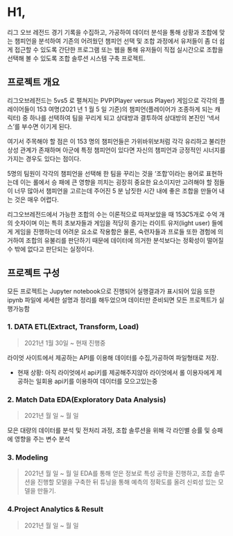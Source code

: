 # H1, 

리그 오브 레전드 경기 기록을 수집하고, 가공하여 데이터 분석을 통해 상황과 조합에 맞는 챔피언을 분석하여 기존의 어려웠던 챔피언 선택 및 조합 과정에서 유저들이 좀 더 쉽게 접근할 수 있도록 간단한 프로그램 또는 웹을 통해 유저들이 직접 실시간으로 조합을 선택해 볼 수 있도록 조합 솔루션 시스템 구축 프로젝트.



## 프로젝트 개요

리그오브레전드는 5vs5 로 펼쳐지는 PVP(Player versus Player) 게임으로 각각의 플레이어들이 153 여명(2021 년 1 월 5 일 기준)의 챔피언(플레이어가 조종하게 되는 캐릭터) 중 하나를 선택하여 팀을 꾸리게 되고 상대방과 결투하여 상대방의 본진인 ‘넥서스’를 부수면 이기게 된다. 

여기서 주목해야 할 점은 이 153 명의 챔피언들은 가위바위보처럼 각각 유리하고 불리한 상성 관계가 존재하며 아군에 특정 챔피언이 있다면 자신의 챔피언과 긍정적인 시너지를 가지는 경우도 있다는 점이다. 

5명의 팀원이 각각의 챔피언을 선택해 한 팀을 꾸리는 것을 ‘조합’이라는 용어로 표현하는데 이는 롤에서 승 패에 큰 영향을 끼치는 굉장히 중요한 요소이지만 고려해야 할 점들이 너무 많아서 챔피언을 고르는데 주어진 5 분 남짓한 시간 내에 좋은 조합을 만들어 내는 것은 매우 어렵다.

리그오브레전드에서 가능한 조합의 수는 이론적으로 따져보았을 때 153𝐶5개로 수억 개의 숫자이며 이는 특히 초보자들과 게임을 적당히 즐기는 라이트 유저(light user) 들에게 게임을 진행하는데 어려운 요소로 작용함은 물론, 숙련자들과 프로들 또한 경험에 의거하여 조합의 유불리를 판단하기 때문에 데이터에 의거한 분석보다는 정확성이 떨어질 수 밖에 없다고 판단되는 실정이다. 




## 프로젝트 구성
모든 프로젝트는 Jupyter notebook으로 진행되어 실행결과가 표시되어 있음
또한 ipynb 파일에 세세한 설명과 정리를 해두었으며 데이터만 준비되면 모든 프로젝트가 실행가능함

### 1. DATA ETL(Extract, Transform, Load)
> 2021년 1월 30일 ~ 현재 진행중

라이엇 사이트에서 제공하는 API를 이용해 데이터를 수집,가공하여 파일형태로 저장.
- 현재 상황: 아직 라이엇에서 api키를 제공해주지않아 라이엇에서 롤 이용자에게 제공하는 일회용 api키를 이용하여 데이터를 모으고있는중

### 2. Match Data EDA(Exploratory Data Analysis)
> 2021년 월 일 ~ 월 일

모은 대량의 데이터를 분석 및 전처리 과정, 조합 솔루션을 위해 각 라인별 승률 및 승패에 영향을 주는 변수 분석

### 3. Modeling
> 2021년 월 일 ~ 월 일 
EDA를 통해 얻은 정보로 특성 공학을 진행하고,
조합 솔루션을 진행할 모델을 구축한 뒤 튜닝을 통해 예측의 정확도를 올려 신뢰성 있는 모델을 만들기.

### 4.Project Analytics & Result
> 2021년 월 일 ~ 월 일



